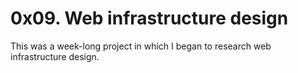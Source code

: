 # 0x09. Web infrastructure design

This was a week-long project in which I began to research web infrastructure
design.
